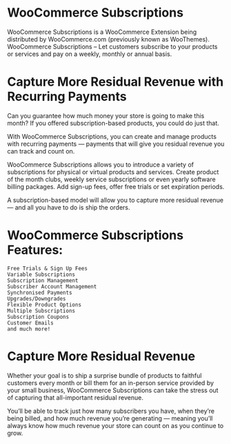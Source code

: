 # WooCommerce Subscriptions
WooCommerce Subscriptions is a WooCommerce Extension being distributed by WooCommerce.com (previously known as WooThemes). WooCommerce Subscriptions – Let customers subscribe to your products or services and pay on a weekly, monthly or annual basis.

# Capture More Residual Revenue with Recurring Payments

Can you guarantee how much money your store is going to make this month? If you offered subscription-based products, you could do just that.

With WooCommerce Subscriptions, you can create and manage products with recurring payments — payments that will give you residual revenue you can track and count on.

WooCommerce Subscriptions allows you to introduce a variety of subscriptions for physical or virtual products and services. Create product of the month clubs, weekly service subscriptions or even yearly software billing packages. Add sign-up fees, offer free trials or set expiration periods.

A subscription-based model will allow you to capture more residual revenue — and all you have to do is ship the orders.

# WooCommerce Subscriptions Features:

    Free Trials & Sign Up Fees
    Variable Subscriptions
    Subscription Management
    Subscriber Account Management
    Synchronised Payments
    Upgrades/Downgrades
    Flexible Product Options
    Multiple Subscriptions
    Subscription Coupons
    Customer Emails
    and much more!

# Capture More Residual Revenue

Whether your goal is to ship a surprise bundle of products to faithful customers every month or bill them for an in-person service provided by your small business, WooCommerce Subscriptions can take the stress out of capturing that all-important residual revenue.

You’ll be able to track just how many subscribers you have, when they’re being billed, and how much revenue you’re generating — meaning you’ll always know how much revenue your store can count on as you continue to grow.
